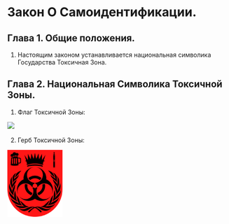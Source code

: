 # Закон О Самоидентификации.

## Глава 1. Общие положения.

1. Настоящим законом устанавливается национальная символика Государства Токсичная Зона.

## Глава 2. Национальная Символика Токсичной Зоны.

1. Флаг Токсичной Зоны: 

<img src="флаг_тз.png" width=50%/>

2. Герб Токсичной Зоны:

<img src="герб_тз.png" width=25%/>
